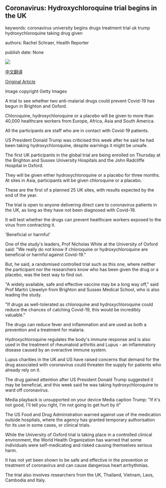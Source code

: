 ## Coronavirus: Hydroxychloroquine trial begins in the UK

keywords: coronavirus university begins drugs treatment trial uk trump hydroxychloroquine taking drug given

authors: Rachel Schraer, Health Reporter

publish date: None

![](https://ichef.bbci.co.uk/news/1024/branded_news/139AA/production/_112289208_gettyimages-1212156018-1.jpg)

[中文翻译](Coronavirus%3A%20Hydroxychloroquine%20trial%20begins%20in%20the%20UK_zh.md)

[Original Article](https://www.bbc.com/news/health-52737169)

Image copyright Getty Images

A trial to see whether two anti-malarial drugs could prevent Covid-19 has begun in Brighton and Oxford.

Chloroquine, hydroxychloroquine or a placebo will be given to more than 40,000 healthcare workers from Europe, Africa, Asia and South America.

All the participants are staff who are in contact with Covid-19 patients.

US President Donald Trump was criticised this week after he said he had been taking hydroxychloroquine, despite warnings it might be unsafe.

The first UK participants in the global trial are being enrolled on Thursday at the Brighton and Sussex University Hospitals and the John Radcliffe Hospital in Oxford.

They will be given either hydroxychloroquine or a placebo for three months. At sites in Asia, participants will be given chloroquine or a placebo.

These are the first of a planned 25 UK sites, with results expected by the end of the year.

The trial is open to anyone delivering direct care to coronavirus patients in the UK, as long as they have not been diagnosed with Covid-19.

It will test whether the drugs can prevent healthcare workers exposed to the virus from contracting it.

'Beneficial or harmful'

One of the study's leaders, Prof Nicholas White at the University of Oxford said: "We really do not know if chloroquine or hydroxychloroquine are beneficial or harmful against Covid-19."

But, he said, a randomised controlled trial such as this one, where neither the participant nor the researchers know who has been given the drug or a placebo, was the best way to find out.

"A widely available, safe and effective vaccine may be a long way off," said Prof Martin Llewelyn from Brighton and Sussex Medical School, who is also leading the study.

"If drugs as well-tolerated as chloroquine and hydroxychloroquine could reduce the chances of catching Covid-19, this would be incredibly valuable."

The drugs can reduce fever and inflammation and are used as both a prevention and a treatment for malaria.

Hydroxychloroquine regulates the body's immune response and is also used in the treatment of rheumatoid arthritis and Lupus - an inflammatory disease caused by an overactive immune system.

Lupus charities in the UK and US have raised concerns that demand for the drug associated with coronavirus could threaten the supply for patients who already rely on it.

The drug gained attention after US President Donald Trump suggested it may be beneficial, and this week said he was taking hydroxychloroquine to ward off coronavirus.

Media playback is unsupported on your device Media caption Trump: "If it's not good, I'll tell you right, I'm not going to get hurt by it"

The US Food and Drug Administration warned against use of the medication outside hospitals, where the agency has granted temporary authorisation for its use in some cases, or clinical trials.

While the University of Oxford trial is taking place in a controlled clinical environment, the World Health Organization has warned that some individuals were self-medicating and risked causing themselves serious harm.

It has not yet been shown to be safe and effective in the prevention or treatment of coronavirus and can cause dangerous heart arrhythmias.

The trial also involves researchers from the UK, Thailand, Vietnam, Laos, Cambodia and Italy.